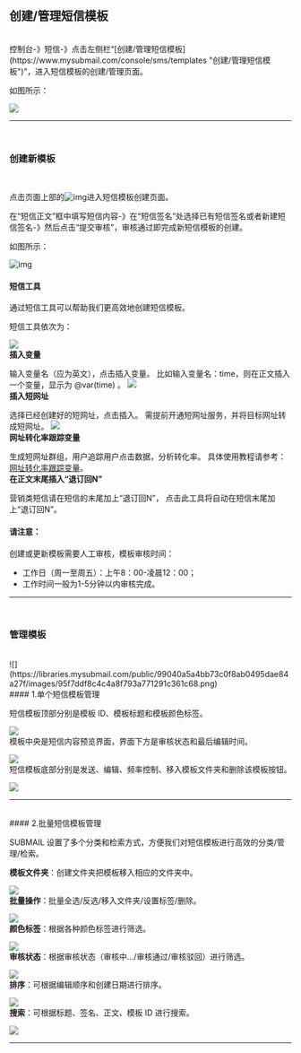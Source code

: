 ## 创建/管理短信模板

 <br>
 控制台-》短信-》点击左侧栏“[创建/管理短信模板](https://www.mysubmail.com/console/sms/templates "创建/管理短信模板")”，进入短信模板的创建/管理页面。

如图所示：

![](https://libraries.mysubmail.com/public/99040a5a4bb73c0f8ab0495dae84a27f/images/afdde89e79164e8a45f142797edc22ac.gif)

 

------

<br>

### **创建新模板**

<br>

点击页面上部的![img](https://libraries.mysubmail.com/public/99040a5a4bb73c0f8ab0495dae84a27f/images/71d818ed79006b4474cb3e741167a23f.png)进入短信模板创建页面。

在“短信正文”框中填写短信内容-》在“短信签名”处选择已有短信签名或者新建短信签名-》然后点击“提交审核”，审核通过即完成新短信模板的创建。

如图所示：

![img](https://libraries.mysubmail.com/public/99040a5a4bb73c0f8ab0495dae84a27f/images/125b8b0fdf6f37282f1306604b1edd66.gif)
<br>
#### 短信工具


通过短信工具可以帮助我们更高效地创建短信模板。

短信工具依次为：

[![](https://libraries.mysubmail.com/public/99040a5a4bb73c0f8ab0495dae84a27f/images/89121692f5bded47a487b12e95225413.gif)](https://libraries.mysubmail.com/public/99040a5a4bb73c0f8ab0495dae84a27f/images/89121692f5bded47a487b12e95225413.gif)
<br>
**插入变量**


输入变量名（应为英文），点击插入变量。
比如输入变量名：time，则在正文插入一个变量，显示为 @var(time) 。
[![](https://libraries.mysubmail.com/public/99040a5a4bb73c0f8ab0495dae84a27f/images/681f5afb922d9637a2fca3fc0f2930c3.png)](1)
<br>
**插入短网址**


选择已经创建好的短网址，点击插入。
需提前开通短网址服务，并将目标网址转成短网址。
[![](https://libraries.mysubmail.com/public/99040a5a4bb73c0f8ab0495dae84a27f/images/b32a99e26524172894e760e5cd9148a3.png)](1)
<br>
**网址转化率跟踪变量**


生成短网址群组，用户追踪用户点击数据，分析转化率。
具体使用教程请参考：[网址转化率跟踪变量](https://www.mysubmail.com/documents/GMJBT2 "网址转化率跟踪变量")。
<br>
**在正文末尾插入“退订回N”**


营销类短信请在短信的末尾加上“退订回N”，
点击此工具将自动在短信末尾加上“退订回N”。
<br>
#### 请注意：


创建或更新模板需要人工审核，模板审核时间：

* 工作日（周一至周五）：上午8：00-凌晨12：00；
* 工作时间一般为1-5分钟以内审核完成。

------

 <br>

### **管理模板**

<br>
![](https://libraries.mysubmail.com/public/99040a5a4bb73c0f8ab0495dae84a27f/images/95f7ddf8c4c4a8f793a771291c361c68.png)
<br>
#### 1.单个短信模板管理


短信模板顶部分别是模板 ID、模板标题和模板颜色标签。

![](https://libraries.mysubmail.com/public/99040a5a4bb73c0f8ab0495dae84a27f/images/9df146596e5e4a5b7e89d2b176db2d4c.gif)
<br>
模板中央是短信内容预览界面，界面下方是审核状态和最后编辑时间。

![](https://libraries.mysubmail.com/public/99040a5a4bb73c0f8ab0495dae84a27f/images/9c09cc8fc6a209d38a587001759209ed.png)
<br>
短信模板底部分别是发送、编辑、频率控制、移入模板文件夹和删除该模板按钮。

![](https://libraries.mysubmail.com/public/99040a5a4bb73c0f8ab0495dae84a27f/images/793cef98ae54c93436a20474d21eb44e.gif)
<br>

------
<br>
#### 2.批量短信模板管理


SUBMAIL 设置了多个分类和检索方式，方便我们对短信模板进行高效的分类/管理/检索。
<br>

**模板文件夹**：创建文件夹把模板移入相应的文件夹中。


![](https://libraries.mysubmail.com/public/99040a5a4bb73c0f8ab0495dae84a27f/images/e349dba786c83f3e39bbcdc3e3263d4d.gif)
<br>
**批量操作**：批量全选/反选/移入文件夹/设置标签/删除。


![](https://libraries.mysubmail.com/public/99040a5a4bb73c0f8ab0495dae84a27f/images/ffd0419e816f3d1fdcc64591f704176d.gif)
<br>
**颜色标签**：根据各种颜色标签进行筛选。


![](https://libraries.mysubmail.com/public/99040a5a4bb73c0f8ab0495dae84a27f/images/6bd574b8e61957e66a3994068784b38c.gif)
<br>
**审核状态**：根据审核状态（审核中…/审核通过/审核驳回）进行筛选。


![](https://libraries.mysubmail.com/public/99040a5a4bb73c0f8ab0495dae84a27f/images/cbfa56177caa683bc3b66199fb181987.gif)
<br>
**排序**：可根据编辑顺序和创建日期进行排序。


![](https://libraries.mysubmail.com/public/99040a5a4bb73c0f8ab0495dae84a27f/images/4dec3df76d602fb47d0cb42116e7cb09.gif)
<br>
**搜索**：可根据标题、签名、正文、模板 ID 进行搜索。


![](https://libraries.mysubmail.com/public/99040a5a4bb73c0f8ab0495dae84a27f/images/21359d836a08c14b70e4a7d104b403fd.gif)

------